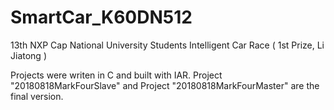 # SmartCar_K60DN512
13th NXP Cap National University Students Intelligent Car Race ( 1st Prize, Li Jiatong )

Projects were writen in C and built with IAR.
Project "20180818MarkFourSlave" and Project "20180818MarkFourMaster" are the final version.
